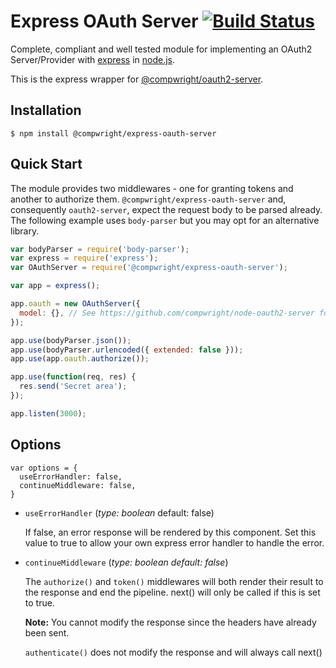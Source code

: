 # Express OAuth Server [![Build Status](https://travis-ci.org/compwright/express-oauth-server.png?branch=master)](https://travis-ci.org/compwright/express-oauth-server)

Complete, compliant and well tested module for implementing an OAuth2 Server/Provider with [express](https://github.com/expressjs/express) in [node.js](http://nodejs.org/).

This is the express wrapper for [@compwright/oauth2-server](https://github.com/compwright/node-oauth2-server).

## Installation

    $ npm install @compwright/express-oauth-server

## Quick Start

The module provides two middlewares - one for granting tokens and another to authorize them. `@compwright/express-oauth-server` and, consequently `oauth2-server`, expect the request body to be parsed already.
The following example uses `body-parser` but you may opt for an alternative library.

```js
var bodyParser = require('body-parser');
var express = require('express');
var OAuthServer = require('@compwright/express-oauth-server');

var app = express();

app.oauth = new OAuthServer({
  model: {}, // See https://github.com/compwright/node-oauth2-server for specification
});

app.use(bodyParser.json());
app.use(bodyParser.urlencoded({ extended: false }));
app.use(app.oauth.authorize());

app.use(function(req, res) {
  res.send('Secret area');
});

app.listen(3000);
```

## Options

```
var options = { 
  useErrorHandler: false, 
  continueMiddleware: false,
}
```
* `useErrorHandler`
(_type: boolean_ default: false)

  If false, an error response will be rendered by this component.
  Set this value to true to allow your own express error handler to handle the error.

* `continueMiddleware`
(_type: boolean default: false_)

  The `authorize()` and `token()` middlewares will both render their 
  result to the response and end the pipeline.
  next() will only be called if this is set to true.

  **Note:** You cannot modify the response since the headers have already been sent.

  `authenticate()` does not modify the response and will always call next()

